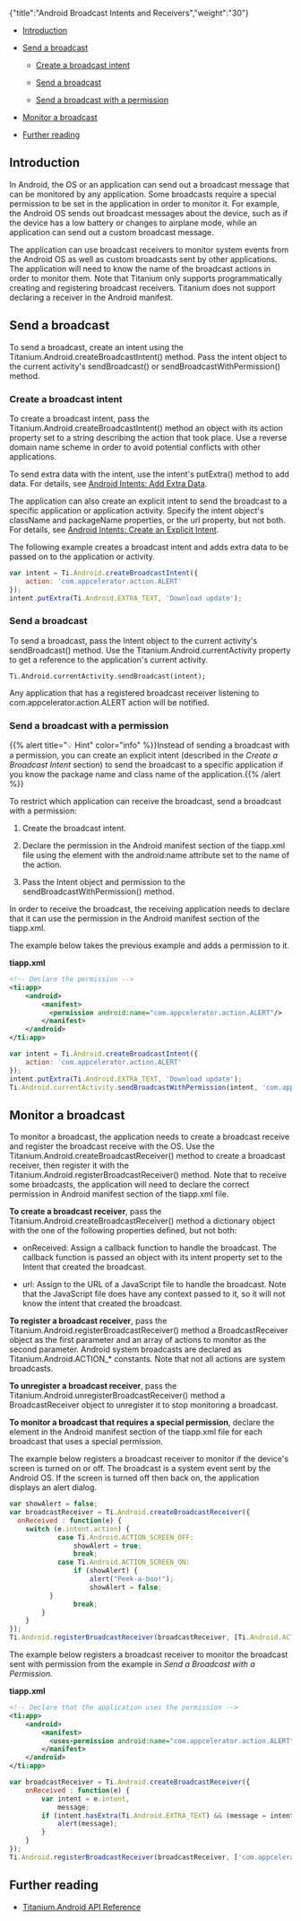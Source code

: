 {"title":"Android Broadcast Intents and Receivers","weight":"30"}

* [Introduction](#introduction)

* [Send a broadcast](#send-a-broadcast)

    * [Create a broadcast intent](#create-a-broadcast-intent)

    * [Send a broadcast](#send-a-broadcast)

    * [Send a broadcast with a permission](#send-a-broadcast-with-a-permission)

* [Monitor a broadcast](#monitor-a-broadcast)

* [Further reading](#further-reading)

## Introduction

In Android, the OS or an application can send out a broadcast message that can be monitored by any application. Some broadcasts require a special permission to be set in the application in order to monitor it. For example, the Android OS sends out broadcast messages about the device, such as if the device has a low battery or changes to airplane mode, while an application can send out a custom broadcast message.

The application can use broadcast receivers to monitor system events from the Android OS as well as custom broadcasts sent by other applications. The application will need to know the name of the broadcast actions in order to monitor them. Note that Titanium only supports programmatically creating and registering broadcast receivers. Titanium does not support declaring a receiver in the Android manifest.

## Send a broadcast

To send a broadcast, create an intent using the Titanium.Android.createBroadcastIntent() method. Pass the intent object to the current activity's sendBroadcast() or sendBroadcastWithPermission() method.

### Create a broadcast intent

To create a broadcast intent, pass the Titanium.Android.createBroadcastIntent() method an object with its action property set to a string describing the action that took place. Use a reverse domain name scheme in order to avoid potential conflicts with other applications.

To send extra data with the intent, use the intent's putExtra() method to add data. For details, see [Android Intents: Add Extra Data](/docs/appc/Titanium_SDK/Titanium_SDK_How-tos/Platform_API_Deep_Dives/Android_API_Deep_Dives/Android_Intents/#add-extra-data).

The application can also create an explicit intent to send the broadcast to a specific application or application activity. Specify the intent object's className and packageName properties, or the url property, but not both. For details, see [Android Intents: Create an Explicit Intent](/docs/appc/Titanium_SDK/Titanium_SDK_How-tos/Platform_API_Deep_Dives/Android_API_Deep_Dives/Android_Intents/#create-an-explicit-intent).

The following example creates a broadcast intent and adds extra data to be passed on to the application or activity.

```javascript
var intent = Ti.Android.createBroadcastIntent({
    action: 'com.appcelerator.action.ALERT'
});
intent.putExtra(Ti.Android.EXTRA_TEXT, 'Download update');
```

### Send a broadcast

To send a broadcast, pass the Intent object to the current activity's sendBroadcast() method. Use the Titanium.Android.currentActivity property to get a reference to the application's current activity.

```
Ti.Android.currentActivity.sendBroadcast(intent);
```

Any application that has a registered broadcast receiver listening to com.appcelerator.action.ALERT action will be notified.

### Send a broadcast with a permission

{{% alert title="💡 Hint" color="info" %}}Instead of sending a broadcast with a permission, you can create an explicit intent (described in the _Create a Broadcast Intent_ section) to send the broadcast to a specific application if you know the package name and class name of the application.{{% /alert %}}

To restrict which application can receive the broadcast, send a broadcast with a permission:

1. Create the broadcast intent.

2. Declare the permission in the Android manifest section of the tiapp.xml file using the <permission> element with the android:name attribute set to the name of the action.

3. Pass the Intent object and permission to the sendBroadcastWithPermission() method.

In order to receive the broadcast, the receiving application needs to declare that it can use the permission in the Android manifest section of the tiapp.xml.

The example below takes the previous example and adds a permission to it.

**tiapp.xml**

```xml
<!-- Declare the permission -->
<ti:app>
    <android>
        <manifest>
          <permission android:name="com.appcelerator.action.ALERT"/>
        </manifest>
    </android>
</ti:app>
```

```javascript
var intent = Ti.Android.createBroadcastIntent({
    action: 'com.appcelerator.action.ALERT'
});
intent.putExtra(Ti.Android.EXTRA_TEXT, 'Download update');
Ti.Android.currentActivity.sendBroadcastWithPermission(intent, 'com.appcelerator.action.ALERT');
```

## Monitor a broadcast

To monitor a broadcast, the application needs to create a broadcast receive and register the broadcast receive with the OS. Use the Titanium.Android.createBroadcastReceiver() method to create a broadcast receiver, then register it with the Titanium.Android.registerBroadcastReceiver() method. Note that to receive some broadcasts, the application will need to declare the correct permission in Android manifest section of the tiapp.xml file.

**To create a broadcast receiver**, pass the Titanium.Android.createBroadcastReceiver() method a dictionary object with the one of the following properties defined, but not both:

* onReceived: Assign a callback function to handle the broadcast. The callback function is passed an object with its intent property set to the Intent that created the broadcast.

* url: Assign to the URL of a JavaScript file to handle the broadcast. Note that the JavaScript file does have any context passed to it, so it will not know the intent that created the broadcast.

**To register a broadcast receiver**, pass the Titanium.Android.registerBroadcastReceiver() method a BroadcastReceiver object as the first parameter and an array of actions to monitor as the second parameter. Android system broadcasts are declared as Titanium.Android.ACTION\_\* constants. Note that not all actions are system broadcasts.

**To unregister a broadcast receiver**, pass the Titanium.Android.unregisterBroadcastReceiver() method a BroadcastReceiver object to unregister it to stop monitoring a broadcast.

**To monitor a broadcast that requires a special permission**, declare the <uses-permission> element in the Android manifest section of the tiapp.xml file for each broadcast that uses a special permission.

The example below registers a broadcast receiver to monitor if the device's screen is turned on or off. The broadcast is a system event sent by the Android OS. If the screen is turned off then back on, the application displays an alert dialog.

```javascript
var showAlert = false;
var broadcastReceiver = Ti.Android.createBroadcastReceiver({
  onReceived : function(e) {
    switch (e.intent.action) {
            case Ti.Android.ACTION_SCREEN_OFF:
                showAlert = true;
                break;
            case Ti.Android.ACTION_SCREEN_ON:
                if (showAlert) {
                    alert("Peek-a-boo!");
                    showAlert = false;
          }
                break;
        }
    }
});
Ti.Android.registerBroadcastReceiver(broadcastReceiver, [Ti.Android.ACTION_SCREEN_OFF, Ti.Android.ACTION_SCREEN_ON]);
```

The example below registers a broadcast receiver to monitor the broadcast sent with permission from the example in _Send a Broadcast with a Permission._

**tiapp.xml**

```xml
<!-- Declare that the application uses the permission -->
<ti:app>
    <android>
        <manifest>
          <uses-permission android:name="com.appcelerator.action.ALERT"/>
        </manifest>
    </android>
</ti:app>
```

```javascript
var broadcastReceiver = Ti.Android.createBroadcastReceiver({
    onReceived : function(e) {
        var intent = e.intent,
            message;
        if (intent.hasExtra(Ti.Android.EXTRA_TEXT) && (message = intent.getStringExtra(Ti.Android.EXTRA_TEXT))) {
            alert(message);
        }
    }
});
Ti.Android.registerBroadcastReceiver(broadcastReceiver, ['com.appcelerator.action.ALERT']);
```

## Further reading

* [Titanium.Android API Reference](#!/api/Titanium.Android)
